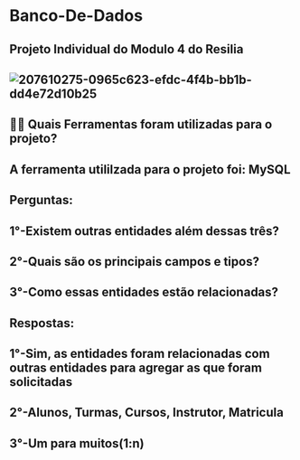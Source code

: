 # Banco-De-Dados
Projeto Individual do Modulo 4 do Resilia
----------------------------------------------------------------------------------------------------------------------------------------------
![207610275-0965c623-efdc-4f4b-bb1b-dd4e72d10b25](https://user-images.githubusercontent.com/112560788/207611804-33278f9e-2df2-4a06-a607-486184de3431.png)
----------------------------------------------------------------------------------------------------------------------------------------------
✍🏻 
Quais Ferramentas foram utilizadas para o projeto?
----------------------------------------------------------------------------------------------------------------------------------------------
A ferramenta utililzada para o projeto foi: MySQL
----------------------------------------------------------------------------------------------------------------------------------------------
Perguntas:
----------------------------------------------------------------------------------------------------------------------------------------------
1°-Existem outras entidades além dessas três?
----------------------------------------------------------------------------------------------------------------------------------------------
2°-Quais são os principais campos e tipos?
----------------------------------------------------------------------------------------------------------------------------------------------
3°-Como essas entidades estão relacionadas?
----------------------------------------------------------------------------------------------------------------------------------------------
Respostas:
----------------------------------------------------------------------------------------------------------------------------------------------
1°-Sim, as entidades foram relacionadas com outras entidades para agregar as que foram solicitadas
----------------------------------------------------------------------------------------------------------------------------------------------
2°-Alunos, Turmas, Cursos, Instrutor, Matricula 
----------------------------------------------------------------------------------------------------------------------------------------------
3°-Um para muitos(1:n)
----------------------------------------------------------------------------------------------------------------------------------------------

